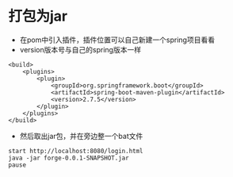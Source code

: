 # 打包为jar

* 在pom中引入插件，插件位置可以自己新建一个spring项目看看
* version版本号与自己的spring版本一样

```
<build>
    <plugins>
        <plugin>
            <groupId>org.springframework.boot</groupId>
            <artifactId>spring-boot-maven-plugin</artifactId>
            <version>2.7.5</version>
        </plugin>
    </plugins>
</build>
```

* 然后取出jar包，并在旁边整一个bat文件

```
start http://localhost:8080/login.html
java -jar forge-0.0.1-SNAPSHOT.jar
pause
```